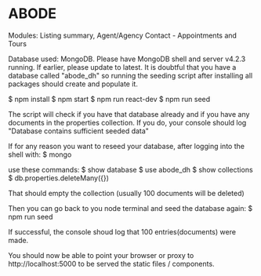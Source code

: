 # ABODE
Modules: Listing summary, Agent/Agency Contact - Appointments and Tours

Database used: MongoDB. Please have MongoDB shell and server v4.2.3 running. If earlier, please update to latest. 
It is doubtful that you have a database called "abode_dh" so running the seeding script after installing all packages should create and populate it. 

$ npm install
$ npm start
$ npm run react-dev
$ npm run seed

The script will check if you have that database already and if you have any documents in the properties collection. If you do, your console should log "Database contains sufficient seeded data"

If for any reason you want to reseed your database, after logging into the shell with:
$ mongo

use these commands:
$ show database
$ use abode_dh
$ show collections
$ db.properties.deleteMany({})

That should empty the collection (usually 100 documents will be deleted)

Then you can go back to you node terminal and seed the database again:
$ npm run seed

If successful, the console shoud log that 100 entries(documents) were made.

You should now be able to point your browser or proxy to http://localhost:5000 to be served the static files / components. 